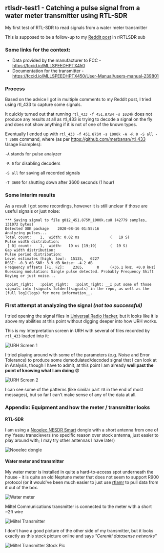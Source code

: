 ## rtlsdr-test1 - Catching a pulse signal from a water meter transmitter using RTL-SDR

My first test of RTL-SDR to read signals from a water meter transmitter

This is supposed to be a follow-up to my [Reddit post](https://www.reddit.com/r/RTLSDR/comments/iajgbi/how_to_catch_a_short_and_potentially_very/) in r/RTLSDR sub


### Some links for the context:
* Data provided by the manufacturer to FCC - https://fccid.io/MLLSPEEDHPTX450
* Documentation for the transmitter - https://fccid.io/MLLSPEEDHPTX450/User-Manual/users-manual-239801


### Process

Based on the advice I got in multiple comments to my Reddit post, I tried using rtl_433 to capture some signals.

It quickly turned out that running `rtl_433 -f 451.875M -s 1024k` does not produce any results at all as rtl_433 is trying to decode a signal on the fly and does not show anything if it is not of one of the known types.

Eventually I ended up with `rtl_433 -f 451.875M -s 1000k -A -R 0 -S all -T 3600` command, where (as per https://github.com/merbanan/rtl_433 Usage Examples): 

`-A` stands for pulse analyzer

`-R 0` for disabling decoders 

`-S all` for saving all recorded signals 

`-T 3600` for shutting down after 3600 seconds (1 hour)

### Some interim results

As a result I got some recordings, however it is still unclear if those are useful signals or just noise:

```
*** Saving signal to file g012_451.875M_1000k.cu8 (42779 samples, 131072 bytes)
Detected OOK package    2020-08-16 01:55:16
Analyzing pulses...
Total count:    1,  width: 0.02 ms              (   19 S)
Pulse width distribution:
 [ 0] count:    1,  width:   19 us [19;19]      (  19 S)
Gap width distribution:
Pulse period distribution:
Level estimates [high, low]:  15135,   6227
RSSI: -0.3 dB SNR: 3.9 dB Noise: -4.2 dB
Frequency offsets [F1, F2]:    2365,      0     (+36.1 kHz, +0.0 kHz)
Guessing modulation: Single pulse detected. Probably Frequency Shift Keying or just noise...
```

	:point_right: 	:point_right: 	:point_right: __I put some of those signals into [signals folder](signals) in the repo, as well as the [full log](logs) for more information__.

### First attempt at analyzing the signal _(not too successful)_

I tried opening the signal files in [Universal Radio Hacker](https://github.com/jopohl/urh), but it looks like it is above my abilities at this point without digging deeper into how URH works. 

This is my Interpretation screen in URH with several of files recorded by `rtl_433` loaded into it:

![URH Screen 1](images/photo5030533140849993956.jpg)

I tried playing around with some of the parameters (e.g. Noise and Error Tolerance) to produce some demodulated/decoded signal that I can look at in Analysis, though I have to admit, at this point I am already __well past the point of knowing what I am doing__ :fearful:

![URH Screen 2](images/photo5030533140849993957.jpg)

I can see some of the patterns (like similar part `f8` in the end of most messages), but so far I can't make sense of any of the data at all.

### Appendix: Equipment and how the meter / transmitter looks

#### RTL-SDR

I am using a [Nooelec NESDR Smart](https://www.nooelec.com/store/nesdr-smart.html) dongle with a short antenna from one of my Yaesu transcievers (no specific reason over stock antenna, just easier to play around with; I may try other antennas I have later)

![Nooelec dongle](images/photo5030533140849993958.jpg)

#### Water meter and transmitter

My water meter is installed in quite a hard-to-access spot underneath the house - it is quite an old Neptune meter that does not seem to support R900 protocol (or it would've been much easier to just use [rtlamr](https://github.com/bemasher/rtlamr) to pull data from it out of the box.

![Water meter](images/photo5030533140849993960.jpg)

Miltel Communications transmitter is connected to the meter with a short ~2ft wire

![Miltel Transmitter](images/photo5030533140849993959.jpg)

I don't have a good picture of the other side of my transmitter, but it looks exactly as this stock picture online and says _"Cereniti datasense networks"_ 

![Miltel Transmitter Stock Pic](images/photo5030533140849993961.jpg)
